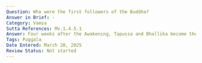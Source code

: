 ```yaml
---
Question: Who were the first followers of the Buddha?
Answer in Brief: -
Category: Vamsa
Sutta References: Mv.1.4.5.1
Answer: Four weeks after the Awakening, Tapussa and Bhallika become the Buddha's first lay followers by means of the double refuge of the Buddha and Dhamma.
Tags: Puggala
Date Entered: March 20, 2025
Review Status: Not started
---
```

